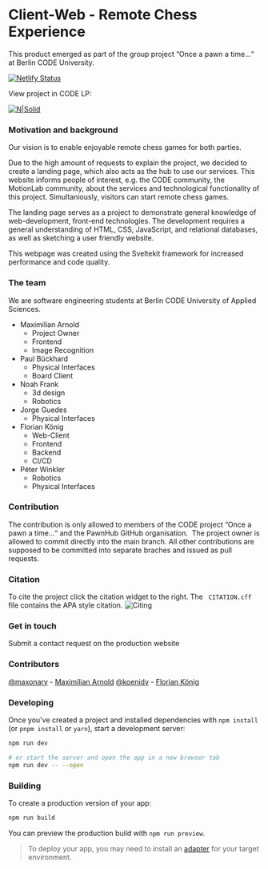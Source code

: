 # Client-Web - Remote Chess Experience
This product emerged as part of the group project “Once a pawn a time…“ at Berlin CODE University. 

[![Netlify Status](https://api.netlify.com/api/v1/badges/b7111648-e76c-498e-a25e-eeb0a45a0c49/deploy-status)](https://app.netlify.com/sites/pawnhubchess/deploys)

View project in CODE LP: 

[![N|Solid](https://logo.clearbit.com/https://code.berlin)](https://app.code.berlin/projects/cl7ah7xam785660wl8xssnw4ja)

### Motivation and background
Our vision is to enable enjoyable remote chess games for both parties.

Due to the high amount of requests to explain the project, we decided to create a landing page, which also acts as the hub to use our services. This website informs people of interest, e.g. the CODE community, the MotionLab community, about the services and technological functionality of this project. 
Simultaniously, visitors can start remote chess games.

The landing page serves as a project to demonstrate general knowledge of web-development, front-end technologies. The development requires a general understanding of HTML, CSS, JavaScript, and relational databases, as well as sketching a user friendly website. 

This webpage was created using the Sveltekit framework for increased performance and code quality.  

### The team
We are software engineering students at Berlin CODE University of Applied Sciences.
- Maximilian Arnold 
    - Project Owner
    - Frontend
    - Image Recognition
- Paul Bückhard
    - Physical Interfaces
    - Board Client
- Noah Frank 
    - 3d design 
    - Robotics 
- Jorge Guedes 
    - Physical Interfaces
- Florian König	
    - Web-Client
    - Frontend
    - Backend
    - CI/CD
- Péter Winkler	
    - Robotics
    - Physical Interfaces

### Contribution
The contribution is only allowed to members of the CODE project “Once a pawn a time…“ and the PawnHub GitHub organisation.  The project owner is allowed to commit directly into the main branch. All other contributions are supposed to be committed into separate braches and issued as pull requests. 

### Citation
To cite the project click the citation widget to the right. The ``` CITATION.cff``` file contains the APA style citation. 
![Citing](https://user-images.githubusercontent.com/62939182/197151913-4c81daf4-8e11-4951-ae82-2a76aa5fb342.png)

### Get in touch
Submit a contact request on the production website

### Contributors
[@maxonary](https://github.com/maxonary) - [Maximilian Arnold](https://www.linkedin.com/in/maximilian-arnold-787ba5197/)
[@koenidv](https://github.com/koenidv) - [Florian König](https://www.linkedin.com/in/koenidv/)

### Developing

Once you've created a project and installed dependencies with `npm install` (or `pnpm install` or `yarn`), start a development server:

```bash
npm run dev

# or start the server and open the app in a new browser tab
npm run dev -- --open
```

### Building

To create a production version of your app:

```bash
npm run build
```

You can preview the production build with `npm run preview`.

> To deploy your app, you may need to install an [adapter](https://kit.svelte.dev/docs/adapters) for your target environment.
